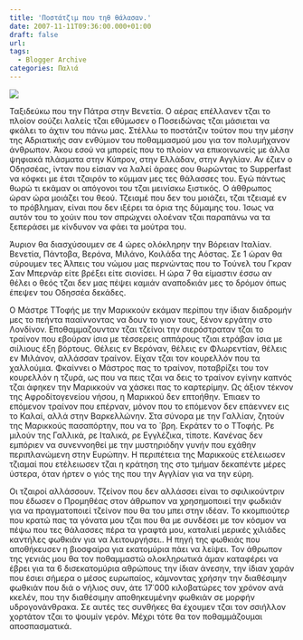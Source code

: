 ```yaml
---
title: 'Ποστάτζιμ που τηθ θάλασαν.'
date: 2007-11-11T09:36:00.000+01:00
draft: false
url: 
tags:
  - Blogger Archive
categories: Παλιά
---
```


[![](https://blogger.googleusercontent.com/img/b/R29vZ2xl/AVvXsEhoHpH4XnrPW1N6tfo2nw3X1vB-ngc6D6elJtUpjzAx3PZ5xN5EaTQuNFI3-x65EORgLbuzUaeJwh4VlouN40Wt4ZCQp_Nz7fQ3xBfCnRZUeqLAFxFVNRoyy9Hnb9Zjwhzptw4g_kgZIU0/s320/Photo+211.jpg)](https://blogger.googleusercontent.com/img/b/R29vZ2xl/AVvXsEhoHpH4XnrPW1N6tfo2nw3X1vB-ngc6D6elJtUpjzAx3PZ5xN5EaTQuNFI3-x65EORgLbuzUaeJwh4VlouN40Wt4ZCQp_Nz7fQ3xBfCnRZUeqLAFxFVNRoyy9Hnb9Zjwhzptw4g_kgZIU0/s1600-h/Photo+211.jpg)  
  
  
Ταξιδεύκω που την Πάτρα στην Βενετία. Ο αέρας επέλλανεν τζαι το πλοίον σούζει λαλείς τζαι εθύμωσεν ο Ποσειδώνας τζαι μάσιεται να φκάλει το άχτιν του πάνω μας. Στέλλω το ποστάτζιν τούτον που την μέσην της Αδριατικής σαν ενθύμιον του ποθαμμασμού μου για τον πολυμήχανον άνθρωπον. Άκου εσού να μπορείς που το πλοίον να επικοινωνείς με άλλα ψηφιακά πλάσματα στην Κύπρον, στην Ελλάδαν, στην Αγγλίαν. Αν έζιεν ο Οδησσέας, ίνταν που είσιαν να λαλεί άραες σου θωρώντας το Supperfast να κόφκει με έτσι τζαιρόν το κύμμαν μες τες θάλασσες του. Εγώ πάντως θωρώ τι εκάμαν οι απόγονοι του τζαι μεινίσκω ξιστικός. Ο άθθρωπος ώραν ώρα μοιάζει του θεού. Τζειαμέ που δεν του μοιάζει, τζαι τζειαμέ εν το πρόβλημαν, είναι που δεν ιξέρει τα όρια της δύμαμης του. Ίσως να αυτόν του το χούιν που τον σπρώχνει ολοέναν τζαι παραπάνω να τα ξεπεράσει με κίνδυνον να φάει τα μούτρα του.  
  
Άυριον θα διασχύσουμεν σε 4 ώρες ολόκληρην την Βόρειαν Ιταλίαν. Βενετία, Πάντοβα, Βερόνα, Μιλάνο, Κοιλάδα της Αόστας. Σε 1 ώραν θα σύρουμεν τες Άλπεις του νώμου μας περνώντας που το Τούνελ του Γκραν Σαν Μπερνάρ είτε βρέξει είτε σιονίσει. Η ώρα 7 θα είμαστιν έσσω αν θέλει ο θεός τζαι δεν μας πέψει καμιάν αναποδκιάν μες το δρόμον όπως έπεψεν του Οδησσέα δεκάδες.  
  
Ο Μάστρε ΤΤοφής με την Μαρικκούν εκάμαν περίπου την ίδιαν διαδρομήν μες το πεήντα πααίννοντας να δουν το γιον τους, ξένον εργάτην στο Λονδίνον. Εποθαμμαζουνταν τζαι τζείνοι την σιερόστραταν τζαι το τραίνον που εβούραν ίσια με τέσσερεις αππάρους τζιαι ετράβαν ίσια με σιίλιους έξη βόρτους. Θέλεις εν Βερόναν, θέλεις εν Φλωρεντίαν, θέλεις εν Μιλάνον, αλλάσσαν τραίνον. Είχαν τζαι τον κουρελλόν που τα χαλλούμια. Φκαίννει ο Μάστρος πας το τραίνον, ποταβρίζει του τον κουρελλόν η τζυρά, ως που να πεις τζαι να δεις το τραίνον εγίνην καπνός τζαι άφηκεν την Μαρικκούν να χάσκει πας το καρτερίμην. Ως άξιον τέκνον της Αφροδίτογενείου νήσου, η Μαρικκού δεν επτοήθην. Έπιαεν το επόμενον τραίνον που επέρναν, μόνον που το επόμενον δεν επάεννεν εις το Καλαί, αλλά στην Βαρκελλώνην. Στα σύνορα με την Γαλλίαν, ζητούν της Μαρικκούς πασαπόρτην, που να το ΄βρη. Εκράτεν το ο ΤΤοφής. Ρε μιλούν της Γαλλικά, ρε Ιταλικά, ρε Εγγλέζικα, τίποτε. Κανένας δεν εμπόριεν να συνεννοηθεί με την μυστηριόδην γυνήν που εχάθην περιπλανώμενη στην Ευρώπην. Η περιπέτεια της Μαρικκούς ετέλειωσεν τζιαμαί που ετέλειωσεν τζαι η κράτηση της στο τμήμαν δεκαπέντε μέρες ύστερα, όταν ήρτεν ο γιός της που την Αγγλίαν για να την εύρη.  
  
Οι τζαιροί αλλάσσουν. Τζείνον που δεν αλλάσσει είναι το σφιλικούντριν που έδωσεν ο Προμηθέας στον άθρωπον να χρησημοποιεί την φωδκιάν για να πραγματοποιεί τζείνον που θα του μπει στην ιδέαν. Το κκομπιούτερ που κρατώ πας τα γόνατα μου τζαι που θα με συνδέσει με τον κόσμον να πέψω που τες θάλασσες πέρα τα γραφτά μου, καταλιεί μερικές χιλιάδες καντήλες φωθκιάν για να λειτουργήσει.. Η πηγή της φωθκιάς που αποθήκευσεν η βιοσφαίρα για εκατομύρια πάει να λείψει. Τον άθρωπον της γενιάς μου θα τον ποθαμμαστώ ολοκληρωτικά άμαν καταφέρει να έβρει για τα 6 δισεκατομύρια αθρώπους την ίδιαν άνεσην, την ίδιαν χαράν που έσιει σήμερα ο μέσος ευρωπαίος, κάμνοντας χρήσην την διαθέσιμην φωθκιάν που διά ο νήλιος συν, άτε 17΄000 κιλοβατώρες τον χρόνον ανά κκελέν, που την διαθέσιμην αποθηκευμένην φωθκιάν σε μορφήν υδρογονάνθρακα. Σε αυτές τες συνθήκες θα έχουμεν τζαι τον σσιήλλον χορτάτον τζαι το ψουμίν γερόν. Μέχρι τότε θα τον ποθαμμάζουμαι αποσπασματικά.
